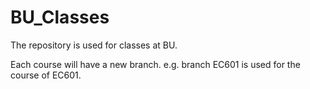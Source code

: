 # BU_Classes
The repository is used for classes at BU.

Each course will have a new branch. e.g. branch EC601 is used for the course of EC601.
